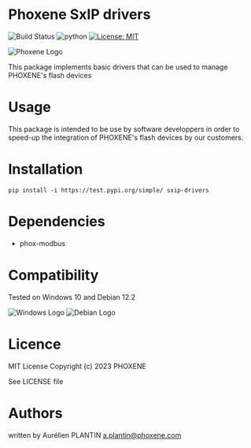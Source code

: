 # Phoxene SxIP drivers

![Build Status](https://img.shields.io/pypi/v/sxip_drivers.svg)
![python](https://img.shields.io/pypi/pyversions/sxip_drivers.svg)
[![License: MIT](https://img.shields.io/badge/License-MIT-yellow.svg)](https://opensource.org/licenses/MIT)

![Phoxene Logo](https://www.phoxene.com/wp-content/uploads/2018/09/flash-strobe-manufacturer-phoxene.png)

This package implements basic drivers that can be used to manage PHOXENE's flash devices

# Usage
This package is intended to be use by software developpers in order to speed-up the integration
of PHOXENE's flash devices by our customers.

# Installation
```shell
pip install -i https://test.pypi.org/simple/ sxip-drivers
```

# Dependencies
* phox-modbus

# Compatibility
Tested on Windows 10 and Debian 12.2

![Windows Logo](https://img.shields.io/badge/Windows-0078D6?style=for-the-badge&logo=windows&logoColor=white)
![Debian Logo](https://img.shields.io/badge/Debian-A81D33?style=for-the-badge&logo=debian&logoColor=white)

# Licence
MIT License Copyright (c) 2023 PHOXENE

See LICENSE file

# Authors
written by Aurélien PLANTIN <a.plantin@phoxene.com>